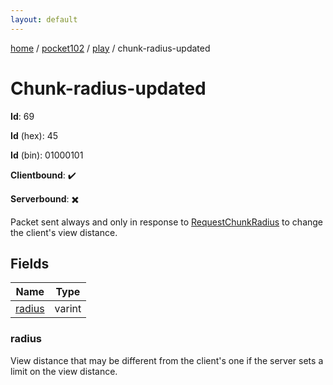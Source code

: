 ```yaml
---
layout: default
---
```


[home](/)  /  [pocket102](/protocol/pocket102)  /  [play](/protocol/pocket102/play)  /  chunk-radius-updated

# Chunk-radius-updated

**Id**: 69

**Id** (hex): 45

**Id** (bin): 01000101

**Clientbound**: ✔️

**Serverbound**: ✖️

Packet sent always and only in response to [RequestChunkRadius](#play_request-chunk-radius) to change the client's view distance.

## Fields

Name | Type
---|---
[radius](#radius) | varint

### radius

View distance that may be different from the client's one if the server sets a limit on the view distance.

